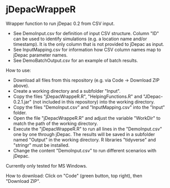 # jDepacWrappeR
Wrapper function to run jDepac 0.2 from CSV input. 
 - See DemoInput.csv for definition of input CSV structure. Column "ID" can be used to identify simulations (e.g. a location name and/or timestamp). It is the only column that is not provided to jDepac as input.
 - See InputMapping.csv for information how CSV column names map to jDepac parameter names.
 - See DemoBatchOutput.csv for an example of batch results.
 
 How to use:
  - Download all files from this repository (e.g. via Code -> Download ZIP above).
  - Create a working directory and a subfolder "Input".
  - Copy the files "jDepacWrappeR.R", "HelpingFunctions.R" and "JDepac-0.2.1.jar" (not included in this repository) into the working directory.
  - Copy the files "DemoInput.csv" and "InputMapping.csv" into the "Input" folder.
  - Open the file "jDepacWrappeR.R" and adjust the variable "WorkDir" to match the path of the working directory.
  - Execute the "jDepacWrappeR.R" to run all lines in the "DemoInput.csv" one by one through jDepac. The results will be saved in a subfolder named "Output" in the working directory. R libraries "tidyverse" and "stringr" must be installed.
  - Change the content "DemoInput.csv" to run different scenarios with jDepac.
 

Currently only tested for MS Windows.

How to download: Click on "Code" (green button, top right), then "Download ZIP".
